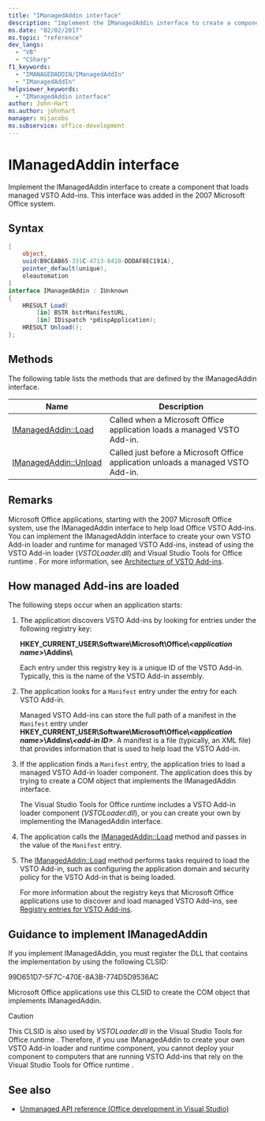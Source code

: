 ```yaml
---
title: "IManagedAddin interface"
description: "Implement the IManagedAddin interface to create a component that loads managed VSTO Add-ins."
ms.date: "02/02/2017"
ms.topic: "reference"
dev_langs:
  - "VB"
  - "CSharp"
f1_keywords:
  - "IMANAGEDADDIN/IManagedAddIn"
  - "IManagedAddIn"
helpviewer_keywords:
  - "IManagedAddin interface"
author: John-Hart
ms.author: johnhart
manager: mijacobs
ms.subservice: office-development
---
```

# IManagedAddin interface

  Implement the IManagedAddin interface to create a component that loads managed VSTO Add-ins. This interface was added in the 2007 Microsoft Office system.

## Syntax

```csharp
[
    object,
    uuid(B9CEAB65-331C-4713-8410-DDDAF8EC191A),
    pointer_default(unique),
    oleautomation
]
interface IManagedAddin : IUnknown
{
    HRESULT Load(
        [in] BSTR bstrManifestURL,
        [in] IDispatch *pdispApplication);
    HRESULT Unload();
};
```

## Methods
 The following table lists the methods that are defined by the IManagedAddin interface.

|Name|Description|
|----------|-----------------|
|[IManagedAddin::Load](../vsto/imanagedaddin-load.md)|Called when a Microsoft Office application loads a managed VSTO Add-in.|
|[IManagedAddin::Unload](../vsto/imanagedaddin-unload.md)|Called just before a Microsoft Office application unloads a managed VSTO Add-in.|

## Remarks
 Microsoft Office applications, starting with the 2007 Microsoft Office system, use the IManagedAddin interface to help load Office VSTO Add-ins. You can implement the IManagedAddin interface to create your own VSTO Add-in loader and runtime for managed VSTO Add-ins, instead of using the VSTO Add-in loader (*VSTOLoader.dll*) and  Visual Studio Tools for Office runtime . For more information, see [Architecture of VSTO Add-ins](../vsto/architecture-of-vsto-add-ins.md).

## How managed Add-ins are loaded
 The following steps occur when an application starts:

1. The application discovers VSTO Add-ins by looking for entries under the following registry key:

    **HKEY_CURRENT_USER\Software\Microsoft\Office\\*\<application name>*\Addins\\**

    Each entry under this registry key is a unique ID of the VSTO Add-in. Typically, this is the name of the VSTO Add-in assembly.

2. The application looks for a `Manifest` entry under the entry for each VSTO Add-in.

    Managed VSTO Add-ins can store the full path of a manifest in the `Manifest` entry under **HKEY_CURRENT_USER\Software\Microsoft\Office\\_\<application name>_\Addins\\_\<add-in ID>_**. A manifest is a file (typically, an XML file) that provides information that is used to help load the VSTO Add-in.

3. If the application finds a `Manifest` entry, the application tries to load a managed VSTO Add-in loader component. The application does this by trying to create a COM object that implements the IManagedAddin interface.

    The  Visual Studio Tools for Office runtime  includes a VSTO Add-in loader component (*VSTOLoader.dll*), or you can create your own by implementing the IManagedAddin interface.

4. The application calls the [IManagedAddin::Load](../vsto/imanagedaddin-load.md) method and passes in the value of the `Manifest` entry.

5. The [IManagedAddin::Load](../vsto/imanagedaddin-load.md) method performs tasks required to load the VSTO Add-in, such as configuring the application domain and security policy for the VSTO Add-in that is being loaded.

   For more information about the registry keys that Microsoft Office applications use to discover and load managed VSTO Add-ins, see [Registry entries for VSTO Add-ins](../vsto/registry-entries-for-vsto-add-ins.md).

## Guidance to implement IManagedAddin
 If you implement IManagedAddin, you must register the DLL that contains the implementation by using the following CLSID:

 99D651D7-5F7C-470E-8A3B-774D5D9536AC

 Microsoft Office applications use this CLSID to create the COM object that implements IManagedAddin.

> [!CAUTION]
> This CLSID is also used by *VSTOLoader.dll* in the  Visual Studio Tools for Office runtime . Therefore, if you use IManagedAddin to create your own VSTO Add-in loader and runtime component, you cannot deploy your component to computers that are running VSTO Add-ins that rely on the  Visual Studio Tools for Office runtime .

## See also
- [Unmanaged API reference &#40;Office development in Visual Studio&#41;](../vsto/unmanaged-api-reference-office-development-in-visual-studio.md)
